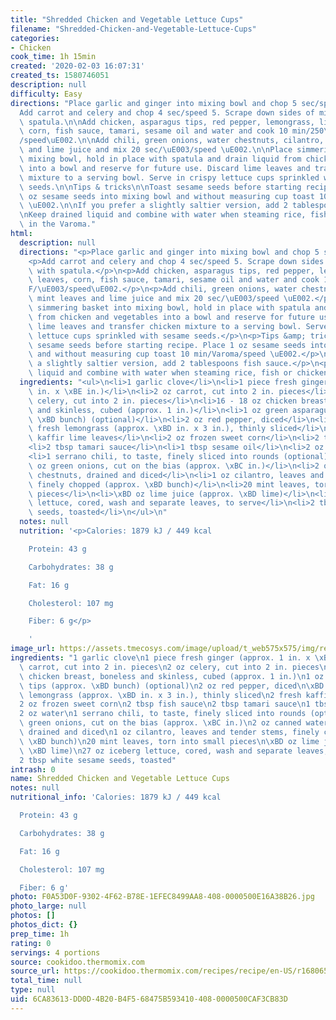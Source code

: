 ```yaml
---
title: "Shredded Chicken and Vegetable Lettuce Cups"
filename: "Shredded-Chicken-and-Vegetable-Lettuce-Cups"
categories:
- Chicken
cook_time: 1h 15min
created: '2020-02-03 16:07:31'
created_ts: 1580746051
description: null
difficulty: Easy
directions: "Place garlic and ginger into mixing bowl and chop 5 sec/speed 7.\n\n\
  Add carrot and celery and chop 4 sec/speed 5. Scrape down sides of mixing bowl with\
  \ spatula.\n\nAdd chicken, asparagus tips, red pepper, lemongrass, lime leaves,\
  \ corn, fish sauce, tamari, sesame oil and water and cook 10 min/250\xB0F/\uE003\
  /speed\uE002.\n\nAdd chili, green onions, water chestnuts, cilantro, mint leaves\
  \ and lime juice and mix 20 sec/\uE003/speed \uE002.\n\nPlace simmering basket into\
  \ mixing bowl, hold in place with spatula and drain liquid from chicken and vegetables\
  \ into a bowl and reserve for future use. Discard lime leaves and transfer chicken\
  \ mixture to a serving bowl. Serve in crispy lettuce cups sprinkled with sesame\
  \ seeds.\n\nTips & tricks\n\nToast sesame seeds before starting recipe. Place 1\
  \ oz sesame seeds into mixing bowl and without measuring cup toast 10 min/Varoma/speed\
  \ \uE002.\n\nIf you prefer a slightly saltier version, add 2 tablespoons fish sauce.\n\
  \nKeep drained liquid and combine with water when steaming rice, fish or chicken\
  \ in the Varoma."
html:
  description: null
  directions: "<p>Place garlic and ginger into mixing bowl and chop 5 sec/speed 7.</p>\n\
    <p>Add carrot and celery and chop 4 sec/speed 5. Scrape down sides of mixing bowl\
    \ with spatula.</p>\n<p>Add chicken, asparagus tips, red pepper, lemongrass, lime\
    \ leaves, corn, fish sauce, tamari, sesame oil and water and cook 10 min/250\xB0\
    F/\uE003/speed\uE002.</p>\n<p>Add chili, green onions, water chestnuts, cilantro,\
    \ mint leaves and lime juice and mix 20 sec/\uE003/speed \uE002.</p>\n<p>Place\
    \ simmering basket into mixing bowl, hold in place with spatula and drain liquid\
    \ from chicken and vegetables into a bowl and reserve for future use. Discard\
    \ lime leaves and transfer chicken mixture to a serving bowl. Serve in crispy\
    \ lettuce cups sprinkled with sesame seeds.</p>\n<p>Tips &amp; tricks</p>\n<p>Toast\
    \ sesame seeds before starting recipe. Place 1 oz sesame seeds into mixing bowl\
    \ and without measuring cup toast 10 min/Varoma/speed \uE002.</p>\n<p>If you prefer\
    \ a slightly saltier version, add 2 tablespoons fish sauce.</p>\n<p>Keep drained\
    \ liquid and combine with water when steaming rice, fish or chicken in the Varoma.</p>\n"
  ingredients: "<ul>\n<li>1 garlic clove</li>\n<li>1 piece fresh ginger (approx. 1\
    \ in. x \xBE in.)</li>\n<li>2 oz carrot, cut into 2 in. pieces</li>\n<li>2 oz\
    \ celery, cut into 2 in. pieces</li>\n<li>16 - 18 oz chicken breast, boneless\
    \ and skinless, cubed (approx. 1 in.)</li>\n<li>1 oz green asparagus tips (approx.\
    \ \xBD bunch) (optional)</li>\n<li>2 oz red pepper, diced</li>\n<li>\xBD stick\
    \ fresh lemongrass (approx. \xBD in. x 3 in.), thinly sliced</li>\n<li>2 fresh\
    \ kaffir lime leaves</li>\n<li>2 oz frozen sweet corn</li>\n<li>2 tbsp fish sauce</li>\n\
    <li>2 tbsp tamari sauce</li>\n<li>1 tbsp sesame oil</li>\n<li>2 oz water</li>\n\
    <li>1 serrano chili, to taste, finely sliced into rounds (optional)</li>\n<li>3\
    \ oz green onions, cut on the bias (approx. \xBC in.)</li>\n<li>2 oz canned water\
    \ chestnuts, drained and diced</li>\n<li>1 oz cilantro, leaves and tender stems,\
    \ finely chopped (approx. \xBD bunch)</li>\n<li>20 mint leaves, torn into small\
    \ pieces</li>\n<li>\xBD oz lime juice (approx. \xBD lime)</li>\n<li>27 oz iceberg\
    \ lettuce, cored, wash and separate leaves, to serve</li>\n<li>2 tbsp white sesame\
    \ seeds, toasted</li>\n</ul>\n"
  notes: null
  nutrition: '<p>Calories: 1879 kJ / 449 kcal

    Protein: 43 g

    Carbohydrates: 38 g

    Fat: 16 g

    Cholesterol: 107 mg

    Fiber: 6 g</p>

    '
image_url: https://assets.tmecosys.com/image/upload/t_web575x575/img/recipe/vimdb/212107.jpg
ingredients: "1 garlic clove\n1 piece fresh ginger (approx. 1 in. x \xBE in.)\n2 oz\
  \ carrot, cut into 2 in. pieces\n2 oz celery, cut into 2 in. pieces\n16 - 18 oz\
  \ chicken breast, boneless and skinless, cubed (approx. 1 in.)\n1 oz green asparagus\
  \ tips (approx. \xBD bunch) (optional)\n2 oz red pepper, diced\n\xBD stick fresh\
  \ lemongrass (approx. \xBD in. x 3 in.), thinly sliced\n2 fresh kaffir lime leaves\n\
  2 oz frozen sweet corn\n2 tbsp fish sauce\n2 tbsp tamari sauce\n1 tbsp sesame oil\n\
  2 oz water\n1 serrano chili, to taste, finely sliced into rounds (optional)\n3 oz\
  \ green onions, cut on the bias (approx. \xBC in.)\n2 oz canned water chestnuts,\
  \ drained and diced\n1 oz cilantro, leaves and tender stems, finely chopped (approx.\
  \ \xBD bunch)\n20 mint leaves, torn into small pieces\n\xBD oz lime juice (approx.\
  \ \xBD lime)\n27 oz iceberg lettuce, cored, wash and separate leaves, to serve\n\
  2 tbsp white sesame seeds, toasted"
intrash: 0
name: Shredded Chicken and Vegetable Lettuce Cups
notes: null
nutritional_info: 'Calories: 1879 kJ / 449 kcal

  Protein: 43 g

  Carbohydrates: 38 g

  Fat: 16 g

  Cholesterol: 107 mg

  Fiber: 6 g'
photo: F0A53D0F-9302-4F62-B78E-1EFEC8499AA8-408-0000500E16A38B26.jpg
photo_large: null
photos: []
photos_dict: {}
prep_time: 1h
rating: 0
servings: 4 portions
source: cookidoo.thermomix.com
source_url: https://cookidoo.thermomix.com/recipes/recipe/en-US/r168065
total_time: null
type: null
uid: 6CA83613-DD0D-4B20-B4F5-68475B593410-408-0000500CAF3CB83D
---
```

